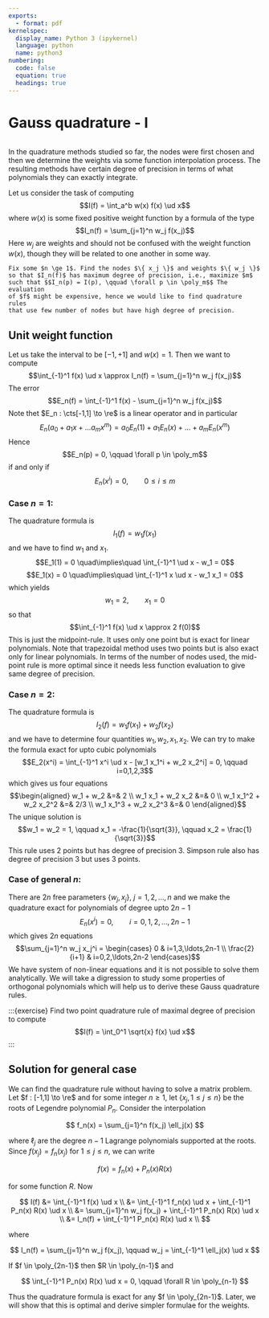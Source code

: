 ```yaml
---
exports:
  - format: pdf
kernelspec:
  display_name: Python 3 (ipykernel)
  language: python
  name: python3
numbering:
  code: false
  equation: true
  headings: true
---
```


# Gauss quadrature - I

```{include} math.md
```

In the quadrature methods studied so far, the nodes were first chosen
and then we determine the weights via some function interpolation
process. The resulting methods have certain degree of precision in terms
of what polynomials they can exactly integrate.

Let us consider the task of computing
$$I(f) = \int_a^b w(x) f(x) \ud x$$ where $w(x)$ is some fixed positive
weight function by a formula of the type
$$I_n(f) = \sum_{j=1}^n w_j f(x_j)$$ Here $w_j$ are weights and should
not be confused with the weight function $w(x)$, though they will be
related to one another in some way.

```{note} Question
Fix some $n \ge 1$. Find the nodes $\{ x_j \}$ and weights $\{ w_j \}$
so that $I_n(f)$ has maximum degree of precision, i.e., maximize $m$
such that $$I_n(p) = I(p), \qquad \forall p \in \poly_m$$ The evaluation
of $f$ might be expensive, hence we would like to find quadrature rules
that use few number of nodes but have high degree of precision.
```

## Unit weight function

Let us take the interval to be $[-1,+1]$ and $w(x)=1$. Then we want to
compute
$$\int_{-1}^1 f(x) \ud x \approx I_n(f) = \sum_{j=1}^n w_j f(x_j)$$ The
error $$E_n(f) = \int_{-1}^1 f(x) - \sum_{j=1}^n w_j f(x_j)$$ Note thet
$E_n : \cts[-1,1] \to \re$ is a linear operator and in particular
$$E_n(a_0 + a_1 x + \ldots a_m x^m) = a_0 E_n(1) + a_1 E_n(x) + \ldots + a_m E_n(x^m)$$
Hence $$E_n(p) = 0, \qquad \forall p \in \poly_m$$ if and only if
$$E_n(x^i) = 0, \qquad 0 \le i \le m$$

### Case $n=1$:

The quadrature formula is $$I_1(f) = w_1 f(x_1)$$ and we have to find
$w_1$ and $x_1$.
$$E_1(1) = 0 \quad\implies\quad \int_{-1}^1 \ud x - w_1 = 0$$
$$E_1(x) = 0 \quad\implies\quad \int_{-1}^1 x \ud x - w_1 x_1 = 0$$
which yields $$w_1 = 2, \qquad x_1 = 0$$ so that
$$\int_{-1}^1 f(x) \ud x \approx 2 f(0)$$ This is just the
midpoint-rule. It uses only one point but is exact for linear
polynomials. Note that trapezoidal method uses two points but is also
exact only for linear polynomials. In terms of the number of nodes used,
the mid-point rule is more optimal since it needs less function
evaluation to give same degree of precision.

### Case $n=2$:

The quadrature formula is $$I_2(f) = w_1 f(x_1) + w_2 f(x_2)$$ and we
have to determine four quantities $w_1, w_2, x_1, x_2$. We can try to
make the formula exact for upto cubic polynomials
$$E_2(x^i) = \int_{-1}^1 x^i \ud x - [w_1 x_1^i + w_2 x_2^i] = 0, \qquad i=0,1,2,3$$
which gives us four equations $$\begin{aligned}
w_1 + w_2 &=& 2 \\
w_1 x_1 + w_2 x_2 &=& 0 \\
w_1 x_1^2 + w_2 x_2^2 &=& 2/3 \\
w_1 x_1^3 + w_2 x_2^3 &=& 0
\end{aligned}$$ The unique solution is
$$w_1 = w_2 = 1, \qquad x_1 = -\frac{1}{\sqrt{3}}, \qquad x_2 = \frac{1}{\sqrt{3}}$$
This rule uses 2 points but has degree of precision 3. Simpson rule also
has degree of precision 3 but uses 3 points.

### Case of general $n$:

There are $2n$ free parameters $\{w_j, x_j\}$, $j=1,2,\ldots,n$ and we
make the quadrature exact for polynomials of degree upto $2n-1$
$$E_n(x^i) = 0, \qquad i=0,1,2,\ldots,2n-1$$ which gives $2n$ equations
$$\sum_{j=1}^n w_j x_j^i = \begin{cases}
0 & i=1,3,\ldots,2n-1 \\
\frac{2}{i+1} & i=0,2,\ldots,2n-2
\end{cases}$$ We have system of non-linear equations and it is not
possible to solve them analytically. We will take a digression to study
some properties of orthogonal polynomials which will help us to derive
these Gauss quadrature rules.

:::{exercise}
Find two point quadrature rule of maximal degree of precision to compute
$$I(f) = \int_0^1 \sqrt{x} f(x) \ud x$$
:::

## Solution for general case

We can find the quadrature rule without having to solve a matrix problem.  Let $f : [-1,1] \to \re$ and for some integer $n \ge 1$, let $\{ x_j, 1 \le j \le n \}$ be the roots of Legendre polynomial $P_n$. Consider the interpolation

$$
f_n(x) = \sum_{j=1}^n f(x_j) \ell_j(x)
$$

where $\ell_j$ are the degree $n-1$ Lagrange polynomials supported at the roots. Since $f(x_j) = f_n(x_j)$ for $1 \le j \le n$, we can write

$$
f(x) = f_n(x) + P_n(x) R(x)
$$

for some function $R$. Now

$$
I(f) &= \int_{-1}^1 f(x) \ud x \\
&= \int_{-1}^1 f_n(x) \ud x + \int_{-1}^1 P_n(x) R(x) \ud x \\
&= \sum_{j=1}^n w_j f(x_j) + \int_{-1}^1 P_n(x) R(x) \ud x \\
&= I_n(f) + \int_{-1}^1 P_n(x) R(x) \ud x \\
$$

where

$$
I_n(f) = \sum_{j=1}^n w_j f(x_j), \qquad w_j = \int_{-1}^1 \ell_j(x) \ud x
$$

If $f \in \poly_{2n-1}$ then $R \in \poly_{n-1}$ and

$$
\int_{-1}^1 P_n(x) R(x) \ud x = 0, \qquad \forall R \in \poly_{n-1}
$$

Thus the quadrature formula is exact for any $f \in \poly_{2n-1}$. Later, we will show that this is optimal and derive simpler formulae for the weights.
